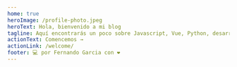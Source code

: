 ```yaml
---
home: true
heroImage: /profile-photo.jpeg
heroText: Hola, bienvenido a mi blog
tagline: Aquí encontrarás un poco sobre Javascript, Vue, Python, desarrollo web y programación en general
actionText: Comencemos →
actionLink: /welcome/
footer: 💻 por Fernando Garcia con ❤️
---
```

